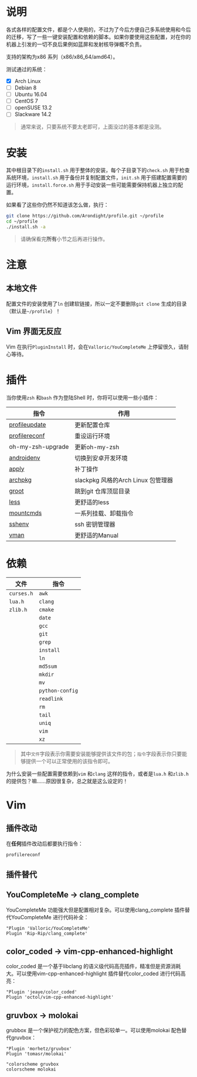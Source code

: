 # 说明

各式各样的配置文件，都是个人使用的，不过为了今后方便自己多系统使用和今后的迁移，写了一些一键安装配置和依赖的脚本。如果你要使用这些配置，对在你的机器上引发的一切不良后果例如蓝屏和发射核导弹概不负责。

支持的架构为x86 系列（x86/x86\_64/amd64）。

测试通过的系统：

- [x] Arch Linux
- [ ] Debian 8
- [ ] Ubuntu 16.04
- [ ] CentOS 7
- [ ] openSUSE 13.2
- [ ] Slackware 14.2

> 通常来说，只要系统不要太老即可，上面没过的基本都是没测。

# 安装

其中根目录下的`install.sh` 用于整体的安装，每个子目录下的`check.sh` 用于检查系统环境，`install.sh` 用于备份并复制配置文件，`init.sh` 用于搭建配置需要的运行环境，`install.force.sh` 用于手动安装一些可能需要保持机器上独立的配置。

如果看了这些你仍然不知道该怎么做，执行：

```bash
git clone https://github.com/Arondight/profile.git ~/profile
cd ~/profile
./install.sh -a
```

> 请确保看完**所有**小节之后再进行操作。

# 注意

## 本地文件

配置文件的安装使用了`ln` 创建软链接，所以一定不要删除`git clone` 生成的目录（默认是`~/profile`）！

## Vim 界面无反应

Vim 在执行`PluginInstall` 时，会在`Valloric/YouCompleteMe` 上停留很久，请耐心等待。

# 插件

当你使用`zsh` 和`bash` 作为登陆Shell 时，你将可以使用一些小插件：

| 指令 | 作用 |
| --- | --- |
| [profileupdate](zsh/.zsh/profileutils) | 更新配置仓库 |
| [profilereconf](zsh/.zsh/profileutils) | 重设运行环境 |
| oh-my-zsh-upgrade | 更新oh-my-zsh |
| [androidenv](zsh/.zsh/androidenv) | 切换到安卓开发环境 |
| [apply](zsh/.zsh/apply) | 补丁操作 |
| [archpkg](zsh/.zsh/archpkg) | slackpkg 风格的Arch Linux 包管理器 |
| [groot](zsh/.zsh/groot) | 跳到git 仓库顶层目录 |
| [less](zsh/.zsh/less) | 更舒适的less |
| [mountcmds](zsh/.zsh/mountcmds) | 一系列挂载、卸载指令 |
| [sshenv](zsh/.zsh/sshenv) | ssh 密钥管理器 |
| [vman](zsh/.zsh/vman) | 更舒适的Manual |

# 依赖

| 文件 | 指令 |
| --- | --- |
| `curses.h` | `awk` |
| `lua.h` | `clang` |
| `zlib.h` | `cmake` |
| | `date` |
| | `gcc` |
| | `git` |
| | `grep` |
| | `install` |
| | `ln` |
| | `md5sum` |
| | `mkdir` |
| | `mv` |
| | `python-config` |
| | `readlink` |
| | `rm` |
| | `tail` |
| | `uniq` |
| | `vim` |
| | `xz` |

> 其中`文件`字段表示你需要安装能够提供该文件的包；`指令`字段表示你只要能够提供一个可以正常使用的该指令即可。

为什么安装一些配置需要依赖到`vim` 和`clang` 这样的指令，或者是`lua.h` 和`zlib.h` 的提供包？嘛……原因很复杂，总之就是这么设定的！

# Vim

## 插件改动

在**任何**插件改动后都要执行指令：

```bash
profilereconf
```

## 插件替代

## YouCompleteMe -> clang\_complete

YouCompleteMe 功能强大但是配置相对复杂。可以使用clang\_complete 插件替代YouCompleteMe 进行代码补全：

```vim
"Plugin 'Valloric/YouCompleteMe'
Plugin 'Rip-Rip/clang_complete'
```

## color\_coded -> vim-cpp-enhanced-highlight

color\_coded 是一个基于libclang 的语义级代码高亮插件，精准但是资源消耗大。可以使用vim-cpp-enhanced-highlight 插件替代color\_coded 进行代码高亮：

```vim
"Plugin 'jeaye/color_coded'
Plugin 'octol/vim-cpp-enhanced-highlight'
```

## gruvbox -> molokai

grubbox 是一个保护视力的配色方案，但色彩较单一。可以使用molokai 配色替代gruvbox：

```vim
"Plugin 'morhetz/gruvbox'
Plugin 'tomasr/molokai'
```

```vim
"colorscheme gruvbox
colorscheme molokai
```

